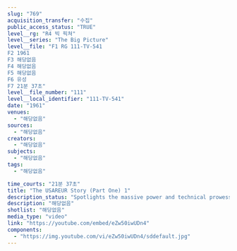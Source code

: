```yaml
---
slug: "769"
acquisition_transfer: "수집"
public_access_status: "TRUE"
level__rg: "R4 빅 픽쳐"
level__series: "The Big Picture"
level__file: "F1 RG 111-TV-541
F2 1961
F3 해당없음
F4 해당없음
F5 해당없음
F6 유성
F7 21분 37초"
level__file_number: "111"
level__local_identifier: "111-TV-541"
date: "1961"
venues: 
  - "해당없음"
sources: 
  - "해당없음"
creators: 
  - "해당없음"
subjects: 
  - "해당없음"
tags: 
  - "해당없음"

time_courts: "21분 37초"
title: "The USAREUR Story (Part One) 1"
description_status: "Spotlights the massive power and technical prowess of the U.S. Army in Europe. General Bruce C. Clarke is host-narrator."
description: "해당없음"
shotlist: "해당없음"
media_type: "video"
link: "https://youtube.com/embed/eZw50iwUDn4"
components: 
  - "https://img.youtube.com/vi/eZw50iwUDn4/sddefault.jpg"
---
```

